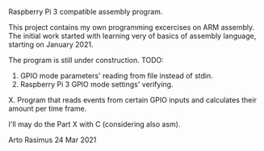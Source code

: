 Raspberry Pi 3 compatible assembly program.


This project contains my own programming excercises on ARM assembly.
The initial work started with learning very of basics of 
assembly language, starting on January 2021.

The program is still under construction.
TODO:
1. GPIO mode parameters' reading from file instead of stdin.
2. Raspberry Pi 3 GPIO mode settings' verifying.

X. Program that reads events from certain GPIO inputs
   and calculates their amount per time frame.

I'll may do the Part X with C (considering also asm).

Arto Rasimus 24 Mar 2021
